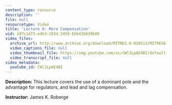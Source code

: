 ```yaml
---
content_type: resource
description: ''
file: null
resourcetype: Video
title: 'Lecture 9: More Compensation'
uid: a97c1d73-e4b3-283d-2459-b5b43b839b09
video_files:
  archive_url: http://www.archive.org/download/MITRES.6-010S13/MITRES6-010S13_lec09_300k.mp4
  video_captions_file: null
  video_thumbnail_file: https://img.youtube.com/vi/CWlJLpAE4BI/default.jpg
  video_transcript_file: null
video_metadata:
  youtube_id: CWlJLpAE4BI
---
```


**Description:** This lecture covers the use of a dominant pole and the advantage for regulators, and lead and lag compensation.

**Instructor:** James K. Roberge